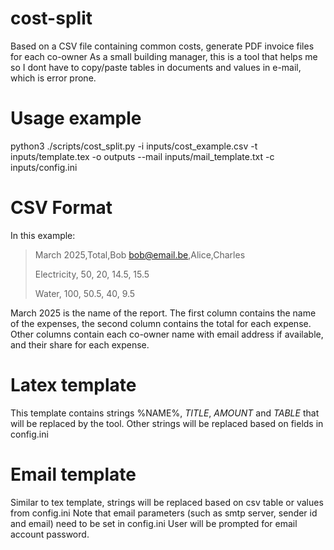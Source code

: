 # cost-split
Based on a CSV file containing common costs, generate PDF invoice files for each co-owner
As a small building manager, this is a tool that helps me so I dont have to copy/paste tables in documents and values in e-mail, which is error prone.

# Usage example
python3 ./scripts/cost_split.py -i inputs/cost_example.csv -t inputs/template.tex -o outputs --mail inputs/mail_template.txt -c inputs/config.ini

# CSV Format
In this example:
> March 2025,Total,Bob bob@email.be,Alice,Charles
> 
> Electricity, 50, 20, 14.5, 15.5
> 
> Water, 100, 50.5, 40, 9.5

March 2025 is the name of the report. The first column contains the name of the expenses, the second column contains the total for each expense.
Other columns contain each co-owner name with email address if available, and their share for each expense.

# Latex template
This template contains strings %NAME%, _TITLE_, _AMOUNT_ and _TABLE_ that will be replaced by the tool.
Other strings will be replaced based on fields in config.ini

# Email template
Similar to tex template, strings will be replaced based on csv table or values from config.ini
Note that email parameters (such as smtp server, sender id and email) need to be set in config.ini
User will be prompted for email account password.
